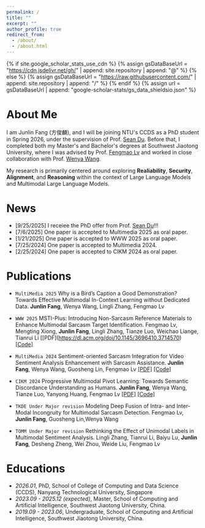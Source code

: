 ```yaml
---
permalink: /
title: ""
excerpt: ""
author_profile: true
redirect_from: 
  - /about/
  - /about.html
---
```

{% if site.google_scholar_stats_use_cdn %}
{% assign gsDataBaseUrl = "https://cdn.jsdelivr.net/gh/" | append: site.repository | append: "@" %}
{% else %}
{% assign gsDataBaseUrl = "https://raw.githubusercontent.com/" | append: site.repository | append: "/" %}
{% endif %}
{% assign url = gsDataBaseUrl | append: "google-scholar-stats/gs_data_shieldsio.json" %}
<span class='anchor' id='about-me'></span>

# About Me

I am Junlin Fang (方俊麟), and I will be joining NTU's CCDS as a PhD student in Spring 2026, under the supervision of Prof. [Sean Du](https://d12306.github.io/index.html). Before that, I completed both my Master's and Bachelor's degrees at Southwest Jiaotong University, where I was advised by Prof. [Fengmao Lv](https://fengmaolv.github.io/online-cv/) and worked in close collaboration with Prof. [Wenya Wang](https://personal.ntu.edu.sg/wangwy/).

My research is primarily centered around exploring **Realiability**, **Security**, **Alignment**, and **Reasoning** within the context of Large Language Models and Multimodal Large Language Models.

# News

-  [9/25/2025] I receiee the PhD offer from Prof. [Sean Du](https://d12306.github.io/index.html)!!!
-  [7/6/2025] One paper is accepted to Multimedia 2025 as oral paper.
-  [1/21/2025] One paper is accepted to WWW 2025 as oral paper.
-  [7/25/2024] One paper is accepted to Multimedia 2024.
-  [2/25/2024] One paper is accepted to CIKM 2024 as oral paper.

# Publications

-  ``MultiMedia 2025`` Why is a Bird’s Caption a Good Demonstration? Towards Effective Multimodal In-Context Learning without Dedicated Data. **Junlin Fang**, Wenya Wang, Lingli Zhang, Fengmao Lv

- ``WWW 2025`` MSTI-Plus: Introducing Non-Sarcasm Reference Materials to Enhance Multimodal Sarcasm Target Identification. Fengmao Lv, Mengting Xiong, **Junlin Fang**, Lingli Zhang, Tianze Luo, Weichao Liange, Tianrui Li
  [\[PDF\](https://dl.acm.org/doi/10.1145/3696410.3714570) [\[Code\]](https://github.com/tiggers23/MSTI-Plus)

- ``MultiMedia 2024`` Sentiment-oriented Sarcasm Integration for Video Sentiment Analysis Enhancement with Sarcasm Assistance. **Junlin Fang**, Wenya Wang, Guosheng Lin, Fengmao Lv
  [\[PDF\]](https://dl.acm.org/doi/10.1145/3664647.3680703) [\[Code\]](https://github.com/tiggers23/PS2RI)

- ``CIKM 2024`` Progressive Multimodal Pivot Learning: Towards Semantic Discordance Understanding as Humans. **Junlin Fang**, Wenya Wang, Tianze Luo, Yanyong Huang, Fengmao Lv
  [\[PDF\]](https://dl.acm.org/doi/10.1145/3627673.3679524) [\[Code\]](https://github.com/tiggers23/PMPL)

- ``TKDE Under Major revision`` Modeling Deep Fusion of Intra- and Inter-Modal Incongruity for Multimodal Sarcasm Detection. Fengmao Lv, **Junlin Fang**, Guosheng Lin,Wenya Wang

- ``TOMM Under Major revision`` Rethinking the Effect of Unimodal Labels in Multimodal Sentiment Analysis. Lingli Zhang, Tianrui Li, Baiyu Lu, **Junlin Fang**, Desheng Zheng, Wei Zhou, Weide Liu, Fengmao Lv

# Educations
- *2026.01*, PhD, School of College of Computing and Data Science (CCDS), Nanyang Technological University, Singapore
- *2023.09 - 2025.12 (expected)*, Master, School of Computing and Artificial Intelligence, Southwest Jiaotong University, China. 
- *2019.09 - 2023.06*, Undergraduate, School of Computing and Artificial Intelligence, Southwest Jiaotong University, China.
